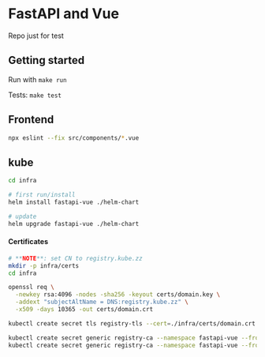 # FastAPI and Vue

Repo just for test


## Getting started

Run with `make run`

Tests: `make test`



## Frontend

```bash
npx eslint --fix src/components/*.vue
```


## kube

```bash
cd infra

# first run/install
helm install fastapi-vue ./helm-chart

# update
helm upgrade fastapi-vue ./helm-chart
```


#### Certificates

```bash
# **NOTE**: set CN to registry.kube.zz
mkdir -p infra/certs
cd infra

openssl req \
  -newkey rsa:4096 -nodes -sha256 -keyout certs/domain.key \
  -addext "subjectAltName = DNS:registry.kube.zz" \
  -x509 -days 10365 -out certs/domain.crt

kubectl create secret tls registry-tls --cert=./infra/certs/domain.crt --key=./infra/certs/domain.key

kubectl create secret generic registry-ca --namespace fastapi-vue --from-file=registry-ca=./infra/certs/domain.crt
kubectl create secret generic registry-ca --namespace fastapi-vue --from-file=registry-key=./infra/certs/domain.key
```
